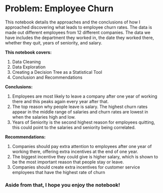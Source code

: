 # Problem: Employee Churn

This notebook details the approaches and the conclusions of how I approached discovering what leads to employee churn rates. The data is made out different employees from 12 different companies. The data we have includes the department they worked in, the date they worked there, whether they quit, years of seniority, and salary.

<b>This notebook covers:</b><br>
1. Data Cleaning<br>
2. Data Exploration<br>
3. Creating a Decision Tree as a Statistical Tool<br>
4. Conclusion and Recommendations<br>


<b>Conclusions:</b>
1. Employees are most likely to leave a company after one year of working there and this peaks again every year after that.
2. The top reason why people leave is salary. The highest churn rates appear in the middle range of salaries and churn rates are lowest in when the salaries high and low.
3. Years of Seniority is the second highest reason for employees quitting, this could point to the salaries and seniority being correlated.

<b>Recommendations:</b>
1. Companies should pay extra attention to employees after one year of working there, offering extra incentives at the end of one year.
2. The biggest incentive they could give is higher salary, which is shown to be the most important reason that people stay or leave.
3. Companies should create extra incentives for customer service employees that have the highest rate of churn

### Aside from that, I hope you enjoy the  notebook!
